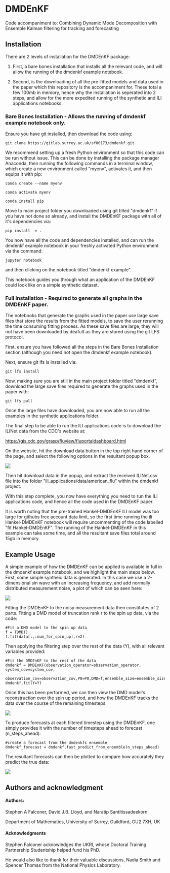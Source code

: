 # DMDEnKF

Code accompaniment to: Combining Dynamic Mode Decomposition with Ensemble Kalman filtering for tracking and forecasting

## Installation

There are 2 levels of installation for the DMDEnKF package:

1. First, a bare bones installation that installs all the relevant code, and will allow the running of the dmdenkf example notebook.

2. Second, is the downloading of all the pre-fitted models and data used in the paper which this repository is the accompaniment for. These total a few 100mb in memory, hence why the installation is seperated into 2 steps, and allow for the more expedited running of the synthetic and ILI applications notebooks.

### Bare Bones Installation - Allows the running of dmdenkf example notebook only.

Ensure you have git installed, then download the code using:

 `git clone https://gitlab.surrey.ac.uk/sf00173/dmdenkf.git`

We recommend setting up a fresh Python environment so that this code can be run without issue. This can be done by installing the package manager Anaconda, then running the following commands in a terminal window, which create a new environment called "myenv", activates it, and then equips it with pip:

`conda create --name myenv`

`conda activate myenv`

`conda install pip`

Move to main project folder you downloaded using git titled "dmdenkf" if you have not done so already, and install the DMDEnKF package with all of it's dependencies via:

 `pip install -e .`

You now have all the code and dependencies installed, and can run the dmdenkf example notebook in your freshly activated Python environment via the command:

`jupyter notebook`

and then clicking on the notebook titled "dmdenkf example".

This notebook guides you through what an application of the DMDEnKF could look like on a simple synthetic dataset.


### Full Installation - Required to generate all graphs in the DMDEnKF paper.

The notebooks that generate the graphs used in the paper use large save files that store the results from the fitted models, to save the user rerunning the time consuming fitting process. As these save files are large, they will not have been downloaded by deafult as they are stored using the git LFS protocol.

First, ensure you have followed all the steps in the Bare Bones Installation section (although you need not open the dmdenkf example notebook).

Next, ensure git lfs is installed via:

`git lfs install`

Now, making sure you are still in the main project folder titled "dmdenkf", download the large save files required to generate the graphs used in the paper with:

 `git lfs pull`

Once the large files have downloaded, you are now able to run all the examples in the synthetic applications folder.

The final step to be able to run the ILI applications code is to download the ILINet data from the CDC's website at:

https://gis.cdc.gov/grasp/fluview/fluportaldashboard.html

On the website, hit the download data button in the top right hand corner of the page, and select the following options in the resultant popup box.

![](assets/ILINet_screenshot.png)

Then hit download data in the popup, and extract the received ILINet.csv file into the folder "ili_applications/data/american_flu" within the dmdenkf project.

With this step complete, you now have everything you need to run the ILI applications code, and hence all the code used in the DMDEnKF paper.

It is worth noting that the pre-trained Hankel-DMDEnKF ILI model was too large for githubs free account data limit, so the first time running the ili Hankel-DMDEnKF notebook will require uncommenting of the code labelled "fit Hankel-DMDEnKF". The running of the Hankel-DMDEnKF in this example can take some time, and all the resultant save files total around 15gb in memory.


## Example Usage

A simple example of how the DMDEnKF can be applied is available in full in the dmdenkf example notebook, and we highlight the main steps below. First, some simple syntheic data is generated. In this case we use a 2-dimensional sin wave with an increasing frequency, and add normally distributed measurement noise, a plot of which can be seen here:

![](assets/synthetic_data.png)

Fitting the DMDEnKF to the noisy measurement data then constitutes of 2 parts. Fitting a DMD model of truncation rank r to the spin up data, via the code:

```
#Fit a DMD model to the spin up data
f = TDMD()
f.fit(data[:,:num_for_spin_up],r=2)
```

Then applying the filtering step over the rest of the data (Y), with all relevant variables provided:

```
#Fit the DMDEnKF to the rest of the data
dmdenkf = DMDEnKF(observation_operator=observation_operator, system_cov=system_cov,
                      observation_cov=observation_cov,P0=P0,DMD=f,ensemble_size=ensemble_size,Y=None)
dmdenkf.fit(Y=Y)
```

Once this has been performed, we can then view the DMD model's reconstruction over the spin up period, and how the DMDEnKF tracks the data over the course of the remaining timesteps:

![](assets/DMD_reconstruction_DMDEnKF_tracking.png)

To produce forecasts at each filtered timestep using the DMDEnKF, one simply provides it with the number of timesteps ahead to forecast (n_steps_ahead):

```
#create a forecast from the dmdenkfs ensemble
dmdenkf_forecast = dmdenkf.fast_predict_from_ensemble(n_steps_ahead)
```

The resultant forecasts can then be plotted to compare how accurately they predict the true data:

![](assets/4-step_ahead_DMDEnKF_forecast.png)

## Authors and acknowledgment
#### Authors:
Stephen A Falconer, David J.B. Lloyd, and Naratip Santitissadeekorn

Department of Mathematics, University of Surrey, Guildford, GU2 7XH, UK

#### Acknowledgments
Stephen Falconer acknowledges the UKRI, whose Doctoral Training Partnership Studentship helped fund his PhD.

He would also like to thank for their valuable discussions, Nadia Smith and Spencer Thomas from the National Physics Laboratory.
